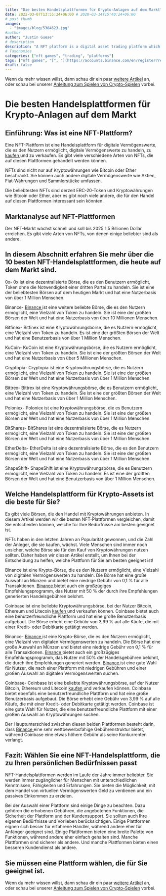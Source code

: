 ```yaml
---
title: "Die besten Handelsplattformen für Krypto-Anlagen auf dem Markt"
date: 2022-03-07T13:55:24+06:00 # 2020-03-14T15:40:24+06:00
# post thumb
images:
  - "images/blog/5384623.jpg"
#author
author: "Justin Guese"
# description
description: "A NFT platform is a digital asset trading platform which allows users to trade, buy and sell digital assets. There are many different types of NFTs that can be "
# Taxonomies
categories: ["nft games", "trading", "platforms"]
tags: ["nft games", "[", "](https://accounts.binance.com/en/register?ref=37092355)", "users", "exchange", "allows", "trade"]
draft: false
---
```



Wenn du mehr wissen willst, dann schau dir ein paar [weitere Artikel](/blog/) an, oder schau bei unserer [Anleitung zum Spielen von Crypto-Spielen](/services/how-do-i-get-started/) vorbei.

# Die besten Handelsplattformen für Krypto-Anlagen auf dem Markt

## Einführung: Was ist eine NFT-Plattform?

Eine NFT-Plattform ist eine Handelsplattform für digitale Vermögenswerte, die es den Nutzern ermöglicht, digitale Vermögenswerte zu handeln, zu [ kaufen ](https://accounts.binance.com/en/register?ref=37092355) und zu verkaufen. Es gibt viele verschiedene Arten von NFTs, die auf diesen Plattformen gehandelt werden können.

NFTs sind nicht nur auf Kryptowährungen wie Bitcoin oder Ether beschränkt. Sie können auch andere digitale Vermögenswerte wie Aktien, Fiat-Währungen und Sammlerstücke umfassen.

Die beliebtesten NFTs sind derzeit ERC-20-Token und Kryptowährungen wie Bitcoin oder Ether, aber es gibt noch viele andere, die für den Handel auf diesen Plattformen interessant sein könnten.

## Marktanalyse auf NFT-Plattformen

Der NFT-Markt wächst schnell und soll bis 2025 1,5 Billionen Dollar erreichen. Es gibt viele Arten von NFTs, von denen einige beliebter sind als andere.

## In diesem Abschnitt erfahren Sie mehr über die 10 besten NFT-Handelsplattformen, die heute auf dem Markt sind. 

0x- 0x ist eine dezentralisierte Börse, die es den Benutzern ermöglicht, Token ohne die Notwendigkeit einer dritten Partei zu handeln. Sie ist eine der beliebtesten Börsen auf dem heutigen Markt und hat eine Nutzerbasis von über 1 Million Menschen. 

Binance- [ Binance ](https://accounts.binance.com/en/register?ref=37092355) ist eine weitere beliebte Börse, die es den Nutzern ermöglicht, eine Vielzahl von Token zu handeln. Sie ist eine der größten Börsen der Welt und hat eine Nutzerbasis von über 10 Millionen Menschen. 

Bitfinex- Bitfinex ist eine Kryptowährungsbörse, die es Nutzern ermöglicht, eine Vielzahl von Token zu handeln. Es ist eine der größten Börsen der Welt und hat eine Benutzerbasis von über 1 Million Menschen. 

KuCoin- KuCoin ist eine Kryptowährungsbörse, die es Nutzern ermöglicht, eine Vielzahl von Token zu handeln. Sie ist eine der größten Börsen der Welt und hat eine Nutzerbasis von über 5 Millionen Menschen. 

Cryptopia- Cryptopia ist eine Kryptowährungsbörse, die es Nutzern ermöglicht, eine Vielzahl von Token zu handeln. Sie ist eine der größten Börsen der Welt und hat eine Nutzerbasis von über 1 Million Menschen. 

Bittrex- Bittrex ist eine Kryptowährungsbörse, die es Benutzern ermöglicht, eine Vielzahl von Token zu handeln. Sie ist eine der größten Börsen der Welt und hat eine Nutzerbasis von über 1 Million Menschen. 

Poloniex- Poloniex ist eine Kryptowährungsbörse, die es Benutzern ermöglicht, eine Vielzahl von Token zu handeln. Sie ist eine der größten Börsen der Welt und hat eine Nutzerbasis von über 1 Million Menschen. 

BitShares- BitShares ist eine dezentralisierte Börse, die es Nutzern ermöglicht, eine Vielzahl von Token zu handeln. Sie ist eine der größten Börsen der Welt und hat eine Nutzerbasis von über 1 Million Menschen. 

EtherDelta- EtherDelta ist eine dezentralisierte Börse, die es den Benutzern ermöglicht, eine Vielzahl von Token zu handeln. Sie ist eine der größten Börsen der Welt und hat eine Nutzerbasis von über 1 Million Menschen. 

ShapeShift- ShapeShift ist eine Kryptowährungsbörse, die es Benutzern ermöglicht, eine Vielzahl von Token zu handeln. Es ist eine der größten Börsen der Welt und hat eine Benutzerbasis von über 1 Million Menschen.

## Welche Handelsplattform für Krypto-Assets ist die beste für Sie?

Es gibt viele Börsen, die den Handel mit Kryptowährungen anbieten. In diesem Artikel werden wir die besten NFT-Plattformen vergleichen, damit Sie entscheiden können, welche für Ihre Bedürfnisse am besten geeignet ist.

NFTs haben in den letzten Jahren an Popularität gewonnen, und die Zahl der Anleger, die sie kaufen, wächst. Viele Menschen sind immer noch unsicher, welche Börse sie für den Kauf von Kryptowährungen nutzen sollten. Daher haben wir diesen Artikel erstellt, um Ihnen bei der Entscheidung zu helfen, welche Plattform für Sie am besten geeignet ist!

Binance ist eine Krypto-Börse, die es den Nutzern ermöglicht, eine Vielzahl von digitalen Vermögenswerten zu handeln. Die Börse hat eine große Auswahl an Münzen und bietet eine niedrige Gebühr von 0,1 % für alle Transaktionen. [ Binance ](https://accounts.binance.com/en/register?ref=37092355) bietet auch ein großzügiges Empfehlungsprogramm, das Nutzer mit 50 % der durch ihre Empfehlungen generierten Handelsgebühren belohnt. 

Coinbase ist eine beliebte Kryptowährungsbörse, bei der Nutzer Bitcoin, Ethereum und Litecoin [ kaufen ](https://accounts.binance.com/en/register?ref=37092355) und verkaufen können. Coinbase bietet auch eine benutzerfreundliche Plattform und hat eine große Benutzerbasis aufgebaut. Die Börse erhebt eine Gebühr von 3,99 % auf alle Käufe, die mit einer Kredit- oder Debitkarte getätigt werden. 

Binance- [ Binance ](https://accounts.binance.com/en/register?ref=37092355) ist eine Krypto-Börse, die es den Nutzern ermöglicht, eine Vielzahl von digitalen Vermögenswerten zu handeln. Die Börse hat eine große Auswahl an Münzen und bietet eine niedrige Gebühr von 0,1 % für alle Transaktionen. [ Binance ](https://accounts.binance.com/en/register?ref=37092355) bietet auch ein großzügiges Empfehlungsprogramm, das Nutzer mit 50% der Handelsgebühren belohnt, die durch ihre Empfehlungen generiert werden. [ Binance ](https://accounts.binance.com/en/register?ref=37092355) ist eine gute Wahl für Nutzer, die nach einer Plattform mit niedrigen Gebühren und einer großen Auswahl an digitalen Vermögenswerten suchen. 

Coinbase- Coinbase ist eine beliebte Kryptowährungsbörse, auf der Nutzer Bitcoin, Ethereum und Litecoin [ kaufen ](https://accounts.binance.com/en/register?ref=37092355) und verkaufen können. Coinbase bietet ebenfalls eine benutzerfreundliche Plattform und hat eine große Benutzerbasis aufgebaut. Die Börse erhebt eine Gebühr von 3,99 % auf alle Käufe, die mit einer Kredit- oder Debitkarte getätigt werden. Coinbase ist eine gute Wahl für Nutzer, die eine benutzerfreundliche Plattform mit einer großen Auswahl an Kryptowährungen suchen.

Der Hauptunterschied zwischen diesen beiden Plattformen besteht darin, dass [ Binance ](https://accounts.binance.com/en/register?ref=37092355) eine sehr wettbewerbsfähige Gebührenstruktur bietet, während Coinbase eine etwas höhere Gebühr als seine Konkurrenten verlangt. 

## Fazit: Wählen Sie eine NFT-Handelsplattform, die zu Ihren persönlichen Bedürfnissen passt

NFT-Handelsplattformen werden im Laufe der Jahre immer beliebter. Sie werden immer zugänglicher für Menschen mit unterschiedlichen Kenntnissen, Fähigkeiten und Erfahrungen. Sie bieten die Möglichkeit, mit dem Handel von virtuellen Vermögenswerten Geld zu verdienen und ein passives Einkommen zu erzielen.

Bei der Auswahl einer Plattform sind einige Dinge zu beachten. Dazu gehören die erhobenen Gebühren, die angebotenen Funktionen, die Sicherheit der Plattform und der Kundensupport. Sie sollten auch Ihre eigenen Bedürfnisse und Vorlieben berücksichtigen. Einige Plattformen eignen sich besser für erfahrene Händler, während andere eher für Anfänger geeignet sind. Einige Plattformen bieten eine breite Palette von Funktionen, während andere eher einfach gehalten sind. Manche Plattformen sind sicherer als andere. Und manche Plattformen bieten einen besseren Kundendienst als andere.

## Sie müssen eine Plattform wählen, die für Sie geeignet ist.

Wenn du mehr wissen willst, dann schau dir ein paar [weitere Artikel](/blog/) an, oder schau bei unserer [Anleitung zum Spielen von Crypto-Spielen](/services/how-do-i-get-started/) vorbei.

